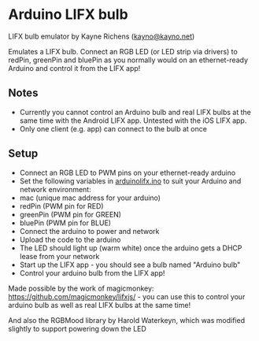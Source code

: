 # Arduino LIFX bulb

LIFX bulb emulator by Kayne Richens (kayno@kayno.net)

Emulates a LIFX bulb. Connect an RGB LED (or LED strip via drivers) to redPin, greenPin and bluePin as you normally would on an ethernet-ready Arduino and control it from the LIFX app!

## Notes
- Currently you cannot control an Arduino bulb and real LIFX bulbs at the same time with the Android LIFX app. Untested with the iOS LIFX app.
- Only one client (e.g. app) can connect to the bulb at once

## Setup
- Connect an RGB LED to PWM pins on your ethernet-ready arduino
- Set the following variables in [arduinolifx.ino](arduinolifx.ino) to suit your Arduino and network environment:
 - mac (unique mac address for your arduino)
 - redPin (PWM pin for RED)
 - greenPin  (PWM pin for GREEN)
 - bluePin  (PWM pin for BLUE)
- Connect the arduino to power and network
- Upload the code to the arduino
- The LED should light up (warm white) once the arduino gets a DHCP lease from your network
- Start up the LIFX app - you should see a bulb named "Arduino bulb"
- Control your arduino bulb from the LIFX app!

Made possible by the work of magicmonkey: https://github.com/magicmonkey/lifxjs/ - you can use this to control your arduino bulb as well as real LIFX bulbs at the same time!

And also the RGBMood library by Harold Waterkeyn, which was modified slightly to support powering down the LED
